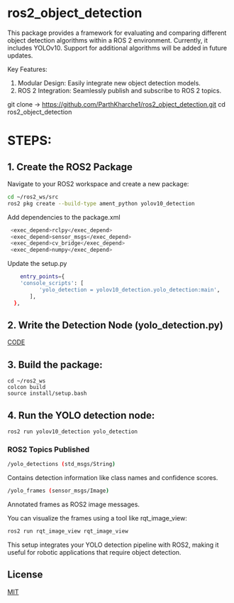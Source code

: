 # ros2_object_detection
This package provides a framework for evaluating and comparing different object detection algorithms within a ROS 2 environment. Currently, it includes YOLOv10. Support for additional algorithms will be added in future updates.

Key Features:
1. Modular Design: Easily integrate new object detection models.
2. ROS 2 Integration: Seamlessly publish and subscribe to ROS 2 topics.

git clone -> https://github.com/ParthKharche1/ros2_object_detection.git
              cd ros2_object_detection

# STEPS:
## 1. Create the ROS2 Package
Navigate to your ROS2 workspace and create a new package:
```bash
cd ~/ros2_ws/src
ros2 pkg create --build-type ament_python yolov10_detection
```

  Add dependencies to the package.xml
  ```bash
   <exec_depend>rclpy</exec_depend>
   <exec_depend>sensor_msgs</exec_depend>
   <exec_depend>cv_bridge</exec_depend>
   <exec_depend>numpy</exec_depend>
```
Update the setup.py
```bash
    entry_points={
    'console_scripts': [
          'yolo_detection = yolov10_detection.yolo_detection:main',
       ],
  },
```

## 2. Write the Detection Node (yolo_detection.py)
[CODE]()

## 3. Build the package:
    cd ~/ros2_ws
    colcon build
    source install/setup.bash
## 4. Run the YOLO detection node:
    ros2 run yolov10_detection yolo_detection

### ROS2 Topics Published
```bash 
/yolo_detections (std_msgs/String)
```
 Contains detection information like class names and confidence scores.
```bash
/yolo_frames (sensor_msgs/Image)
```
Annotated frames as ROS2 image messages.

You can visualize the frames using a tool like rqt_image_view:
```bash
ros2 run rqt_image_view rqt_image_view
```
This setup integrates your YOLO detection pipeline with ROS2, making it useful for robotic applications that require object detection.

## License

[MIT](https://choosealicense.com/licenses/mit/)






